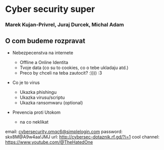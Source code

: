 # Cyber security super
### Marek Kujan-Privrel, Juraj Durcek, Michal Adam

## O com budeme rozpravat
* Nebezpecenstva na internete
  * Offline a Online Identita
  * Tvoje data (co su to cookies, co o tebe ukladaju atd.)
  * Preco by chceli na teba zautocit? :)))) :3

* Co je to virus
  * Ukazka phishingu
  * Ukazka virusu/scriptu
  * Ukazka ransomwaru (optional)

* Prevencia proti Utokom
  * na co neklikat

email: cybersecurity.omqc6@simplelogin.com
password: skx8M@A9w4aa!JMJ
url: http://cybersec-dotaznik.rf.gd/?i=1
cool channel: https://www.youtube.com/@TheHatedOne